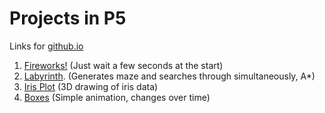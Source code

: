 # Projects in P5
Links for [github.io](https://xtry333.github.io/p5jsprojects/)
1. [Fireworks!](./fireworks/) (Just wait a few seconds at the start)
2. [Labyrinth](./labyrinth/). (Generates maze and searches through simultaneously, A*)
3. [Iris Plot](./iris-plot/) (3D drawing of iris data)
4. [Boxes](./boxes/) (Simple animation, changes over time)